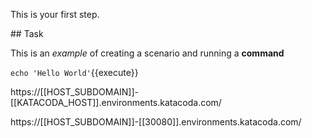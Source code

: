 This is your first step.

## Task

This is an _example_ of creating a scenario and running a **command**

`echo 'Hello World'`{{execute}}

https://[[HOST_SUBDOMAIN]]-[[KATACODA_HOST]].environments.katacoda.com/


https://[[HOST_SUBDOMAIN]]-[[30080]].environments.katacoda.com/
